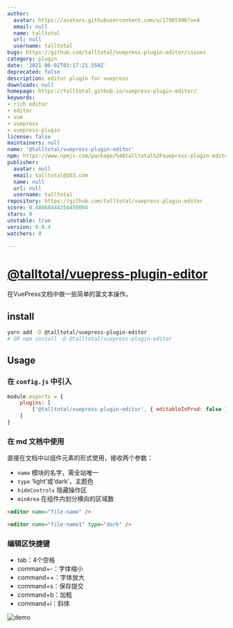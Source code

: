 ```yaml
---
author:
  avatar: https://avatars.githubusercontent.com/u/17965996?v=4
  email: null
  name: talltotal
  url: null
  username: talltotal
bugs: https://github.com/talltotal/vuepress-plugin-editor/issues
category: plugin
date: '2021-06-02T03:17:21.550Z'
deprecated: false
description: editor plugin for vuepress
downloads: null
homepage: https://talltotal.github.io/vuepress-plugin-editor/
keywords:
- rich editor
- editor
- vue
- vuepress
- vuepress-plugin
license: false
maintainers: null
name: '@talltotal/vuepress-plugin-editor'
npm: https://www.npmjs.com/package/%40talltotal%2Fvuepress-plugin-editor
publisher:
  avatar: null
  email: talltotal@163.com
  name: null
  url: null
  username: talltotal
repository: https://github.com/talltotal/vuepress-plugin-editor
score: 0.48868444254450094
stars: 0
unstable: true
version: 0.0.4
watchers: 0

---
```


# [@talltotal/vuepress-plugin-editor](https://talltotal.github.io/vuepress-plugin-editor/)

在VuePress文档中做一些简单的富文本操作。


## install
```bash
yarn add -D @talltotal/vuepress-plugin-editor
# OR npm install -D @talltotal/vuepress-plugin-editor
```

## Usage
### 在 `config.js` 中引入
```js
module.exports = {
    plugins: [
        ['@talltotal/vuepress-plugin-editor', { editableInProd: false }]
    ]
}
```

### 在 md 文档中使用
直接在文档中以组件元素的形式使用，接收两个参数：
- `name` 模块的名字，需全站唯一
- `type` ‘light’或‘dark’，主题色
- `hideControls` 隐藏操作区
- `minArea` 在组件内划分横向的区域数

```md
<editor name="file-name" />

<editor name="file-name1" type="dark" />
```


### 编辑区快捷键
- tab：4个空格
- command+-：字体缩小
- command++：字体放大
- command+s：保存提交
- command+b：加粗
- command+i：斜体

![demo](./test/20200724210531.jpg)
